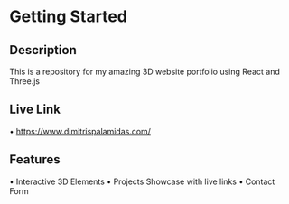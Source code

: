 # Getting Started

## Description
This is a repository for my amazing 3D website portfolio using React and Three.js

## Live Link
• https://www.dimitrispalamidas.com/

## Features
• Interactive 3D Elements
• Projects Showcase with live links
• Contact Form
